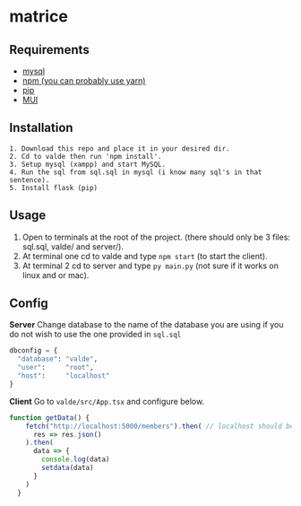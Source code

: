 # matrice

## Requirements
* [mysql](https://sourceforge.net/projects/xampp/files/XAMPP%20Windows/8.2.0/xampp-windows-x64-8.2.0-0-VS16-installer.exe/download)
* [npm (you can probably use yarn)](https://www.npmjs.com/)
* [pip](https://pip.pypa.io/en/stable/installation/)
* [MUI](https://mui.com/material-ui/getting-started/installation/)


## Installation
```
1. Download this repo and place it in your desired dir.
2. Cd to valde then run 'npm install'.
3. Setup mysql (xampp) and start MySQL.
4. Run the sql from sql.sql in mysql (i know many sql's in that sentence).
5. Install flask (pip)
```

## Usage
1. Open to terminals at the root of the project. (there should only be 3 files: sql.sql, valde/ and server/).
2. At terminal one cd to valde and type `npm start` (to start the client).
3. At terminal 2 cd to server and type `py main.py` (not sure if it works on linux and or mac).

## Config
**Server**
Change database to the name of the database you are using if you do not wish to use the one provided in `sql.sql`
```python
dbconfig = {
  "database": "valde",
  "user":     "root",
  "host":     "localhost"
}
```

**Client**
Go to `valde/src/App.tsx` and configure below.
```typescript
function getData() {
    fetch("http://localhost:5000/members").then( // localhost should be the server ip if you are not using your not testing on a local machine.
      res => res.json()
    ).then(
      data => {
        console.log(data)
        setdata(data)
      }
    )
  }
```
